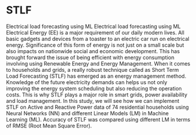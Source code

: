 # STLF
Electrical load forecasting using ML 
Electrical load forecasting using ML Electrical Energy (EE) is a major requirement of our daily modern lives. All basic gadgets and devices from a toaster to an electric car run on electrical energy. Significance of this form of energy is not just on a small scale but also impacts on nationwide social and economic development. This has brought forward the issue of being efficient with energy consumption involving using Renewable Energy and Energy Management. When it comes to households and grids, a really robust technique called as Short Term Load Forecasting (STLF) has emerged as an energy management method. Knowledge of the future electricity demands can helps us not only improving the energy system scheduling but also reducing the operation costs. This is why STLF plays a major role in smart grids, power availability and load management. In this study, we will see how we can implement STLF on Active and Reactive Power data of 74 residential households using Neural Networks (NN) and different Linear Models (LM) in Machine Learning (ML). Accuracy of STLF was compared using different LM in terms of RMSE (Root Mean Square Error).

